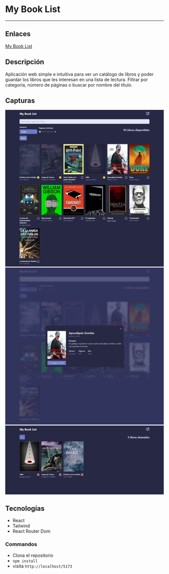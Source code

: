 # My Book List

---

## Enlaces

[My Book List]('https://my-book-list-prueba-1.surge.sh/')

## Descripción

Aplicación web simple e intuitiva para ver un catálogo de libros y poder guardar los libros que les interesan en una lista de lectura.
Filtrar por categoría, número de páginas o buscar por nombre del título.

## Capturas

<img src='public/img/screen-1.png' alt='Home Page' />
<img src='public/img/screen-2.png' alt='Card Book'/>
<img src='public/img/screen-3.png' alt='Wishlist Page'/>

## Tecnologías

- React
- Tailwind
- React Router Dom

### Commandos

- Clona el repositorio
- `npm install`
- visita `http://localhost/5173`
